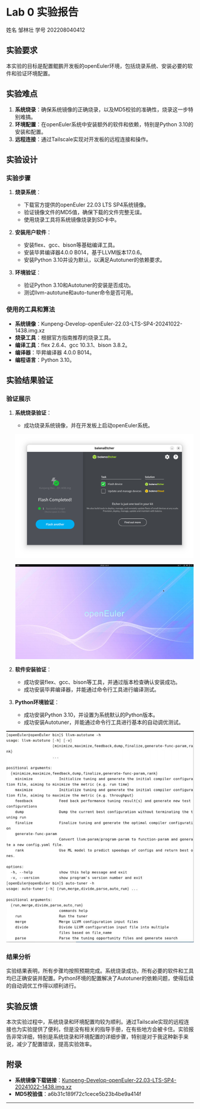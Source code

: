 # Lab 0 实验报告

姓名 邹林壮 学号 202208040412

## 实验要求

本实验的目标是配置鲲鹏开发板的openEuler环境，包括烧录系统、安装必要的软件和验证环境配置。

## 实验难点

1. **系统烧录**：确保系统镜像的正确烧录，以及MD5校验的准确性，烧录这一步特别难搞。
2. **环境配置**：在openEuler系统中安装额外的软件和依赖，特别是Python 3.10的安装和配置。
3. **远程连接**：通过Tailscale实现对开发板的远程连接和操作。

## 实验设计

### 实验步骤

1. **烧录系统**：
   - 下载官方提供的openEuler 22.03 LTS SP4系统镜像。
   - 验证镜像文件的MD5值，确保下载的文件完整无误。
   - 使用烧录工具将系统镜像烧录到SD卡中。

2. **安装用户软件**：
   - 安装flex、gcc、bison等基础编译工具。
   - 安装毕昇编译器4.0.0 B014，基于LLVM版本17.0.6。
   - 安装Python 3.10并设为默认，以满足Autotuner的依赖要求。

3. **环境验证**：
   - 验证Python 3.10和Autotuner的安装是否成功。
   - 测试llvm-autotune和auto-tuner命令是否可用。

### 使用的工具和算法

- **系统镜像**：Kunpeng-Develop-openEuler-22.03-LTS-SP4-20241022-1438.img.xz
- **烧录工具**：根据官方指南推荐的烧录工具。
- **编译工具**：flex 2.6.4、gcc 10.3.1、bison 3.8.2。
- **编译器**：毕昇编译器 4.0.0 B014。
- **编程语言**：Python 3.10。

## 实验结果验证

### 验证展示

1. **系统烧录验证**：

   - 成功烧录系统镜像，并在开发板上启动openEuler系统。

   ![aa362dfaf6184768af96055d97bf054e](aa362dfaf6184768af96055d97bf054e.png)

   ![1b0c982b842c72fc05928895f2e10c71](1b0c982b842c72fc05928895f2e10c71.png)

2. **软件安装验证**：

   - 成功安装flex、gcc、bison等工具，并通过版本检查确认安装成功。
   - 成功安装毕昇编译器，并能通过命令行工具进行编译测试。

3. **Python环境验证**：

   - 成功安装Python 3.10，并设置为系统默认的Python版本。
   - 成功安装Autotuner，并能通过命令行工具进行基本的自动调优测试。

![c267feb63206701f5b518abfca70305d](c267feb63206701f5b518abfca70305d.png)

### 结果分析

实验结果表明，所有步骤均按照预期完成。系统烧录成功，所有必要的软件和工具均已正确安装并配置。Python环境的配置解决了Autotuner的依赖问题，使得后续的自动调优工作得以顺利进行。

## 实验反馈

本次实验过程中，系统烧录和环境配置均较为顺利。通过Tailscale实现的远程连接也为实验提供了便利，但是没有相关的指导手册，在有些地方会被卡住。实验报告非常详细，特别是系统烧录和环境配置的详细步骤，特别是对于我这种新手来说，减少了配置错误，提高实验效率。

## 附录

- **系统镜像下载链接**：[Kunpeng-Develop-openEuler-22.03-LTS-SP4-20241022-1438.img.xz](https://cowtransfer.com/s/e1a10e14f9304e)
- **MD5校验值**：a6b31c189f72c1cece5b23b4be9a414f

---

